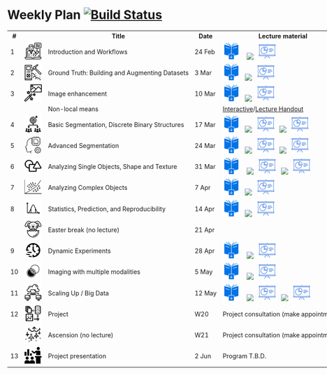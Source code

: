 # Weekly Plan [![Build Status](https://www.travis-ci.com/ImagingLectures/Quantitative-Big-Imaging-2021.svg?branch=main)](https://www.travis-ci.com/ImagingLectures/Quantitative-Big-Imaging-2021)

<table style="width: 1400px;">
  <tr>
    <th>#</th>
   <th></th>
    <th>Title</th> 
    <th>Date</th>
    <th>Lecture material</th>
    <th>Lecture video</th>
    <th>Exercises</th>
  </tr>
  <tr>
    <td>1</td>
    <td><img src="figures/np_introduction_3382970_000000.svg" alt="Part 2" height="40px"/></td>
    <td>Introduction and Workflows</td>
    <td>24 Feb</td> 
    <td><a href="https://imaginglectures.github.io/Quantitative-Big-Imaging-2022/lecturenotes/QBI-Lecture01-Introduction.pdf"><img src="figures/downloadbook.svg" height="40px"/></a> &nbsp;&nbsp;
     <a href="https://nbviewer.jupyter.org/github/ImagingLectures/Quantitative-Big-Imaging-2022/blob/main/Lectures/Lecture-01/01-Introduction.ipynb"><img src="https://upload.wikimedia.org/wikipedia/commons/3/38/Jupyter_logo.svg" height="40px"/></a>&nbsp;&nbsp; 
      <a href="https://nbviewer.jupyter.org/format/slides/github/ImagingLectures/Quantitative-Big-Imaging-2022/blob/main/Lectures/Lecture-01/01-Introduction.ipynb"><img src="figures/np_presentation.svg" height="40px"/></a></td>
    <td><a href="https://youtu.be/pXcPetU9sK8"><img src="figures/YouTube.svg" alt="Part 1" height="30px"/></a><a href="https://youtu.be/lslXWQA7W58"><img src="figures/YouTube_OldRecording.svg" alt="Part 2" height="30px"/></a></td>
    <td><a href="https://github.com/ImagingLectures/Quantitative-Big-Imaging-2022/tree/main/Exercises/01-Images"><img src="figures/np_work-from-home_3742622_000000.svg" height="40px"/></a></td>
  </tr> 
  <tr>
    <td>2</td>
    <td><img src="figures/np_data_3132352_000000.svg" alt="Part 2" height="40px"/></td>
    <td>Ground Truth: Building and Augmenting Datasets</td>
    <td>3 Mar</td>
    <td><a href="https://imaginglectures.github.io/Quantitative-Big-Imaging-2022/lecturenotes/QBI-Lecture02-Datasets.pdf"><img src="figures/downloadbook.svg" height="40px"/></a>&nbsp;&nbsp;
      <a href="https://github.com/ImagingLectures/Quantitative-Big-Imaging-2022/blob/main/Lectures/Lecture-02/02-Datasets.ipynb"><img src="https://upload.wikimedia.org/wikipedia/commons/3/38/Jupyter_logo.svg" height="40px"/></a>&nbsp;&nbsp;
  <a href="https://nbviewer.jupyter.org/format/slides/github/ImagingLectures/Quantitative-Big-Imaging-2022/blob/main/Lectures/Lecture-02/02-Datasets.ipynb"><img src="figures/np_presentation.svg" height="40px"/></a>
    </td>
    <td><a href="https://youtu.be/zJ6sQguBAOs"><img src="figures/YouTube.svg" alt="Part 1" height="30px"/></a><a href="https://youtu.be/QmITqj4OYMU"><img src="figures/YouTube.svg" alt="Part 2" height="30px"/></a></td> 
        <td><a href="https://github.com/ImagingLectures/Quantitative-Big-Imaging-2022/tree/main/Exercises/02-Augmentation"><img src="figures/np_work-from-home_3742622_000000.svg" height="40px"/></a></td>
  </tr>
  
  <tr>
    <td>3</td>
    <td><img src="figures/np_photo-filters_2344219_000000.svg" alt="Part 2" height="40px"/></td>
    <td>Image enhancement</td>
    <td>10 Mar</td>
    <td><a href="https://imaginglectures.github.io/Quantitative-Big-Imaging-2022/lecturenotes/QBI-Lecture03-ImageEnhancement.pdf"><img src="figures/downloadbook.svg" height="40px"/></a>&nbsp;&nbsp;
  <a href="https://nbviewer.jupyter.org/github/ImagingLectures/Quantitative-Big-Imaging-2022/blob/main/Lectures/Lecture-03/03-ImageEnhancement.ipynb"><img src="https://upload.wikimedia.org/wikipedia/commons/3/38/Jupyter_logo.svg" height="40px"/></a>&nbsp;&nbsp; 
  <a href="https://nbviewer.jupyter.org/format/slides/github/ImagingLectures/Quantitative-Big-Imaging-2022/blob/main/Lectures/Lecture-03/03-ImageEnhancement.ipynb"><img src="figures/np_presentation.svg" height="40px"/></a></td>
    <td><a href="https://youtu.be/G2C8uScSNBQ"><img src="figures/YouTube.svg" alt="Part 1" height="30px"/></a><a href="https://youtu.be/8FUHPLs-xYk"><img src="figures/YouTube.svg" alt="Part 2" height="30px"/></a></td>
    <td><a href="https://github.com/ImagingLectures/Quantitative-Big-Imaging-2022/blob/main/Exercises/03-ImageEnhancement"><img src="figures/np_work-from-home_3742622_000000.svg" height="40px"/></a></td>
  </tr>  
  <tr>
    <td></td>
    <td></td>
    <td>Non-local means</td>
    <td></td>
    <td><a href="http://mybinder.org/v2/gh/imaginglectures/quantitative-big-imaging-2022/main?filepath=Lectures/Lecture-03/03-NonLocalMeansStudy.ipynb">Interactive</a>/<a href="https://nbviewer.jupyter.org/github/ImagingLectures/Quantitative-Big-Imaging-2022/blob/main/Lectures/Lecture-03/03-NonLocalMeansStudy.ipynb">Lecture Handout</a></td>
    <td></td>
    <td></td>
  </tr> 
  <tr>
    <td>4</td>
    <td><img src="figures/np_segmentation_4159870_000000.svg" height="40px"/></td>
    <td>Basic Segmentation, Discrete Binary Structures</td>
    <td>17 Mar</td>
    <td><a href="https://imaginglectures.github.io/Quantitative-Big-Imaging-2022/lecturenotes/QBI-Lecture04-BasicSegmentation.pdf"><img src="figures/downloadbook.svg" height="40px"/></a>&nbsp;&nbsp;
    <a href="https://nbviewer.jupyter.org/github/ImagingLectures/Quantitative-Big-Imaging-2022/blob/main/Lectures/Lecture-04/04-BasicSegmentation.ipynb"><img src="https://upload.wikimedia.org/wikipedia/commons/3/38/Jupyter_logo.svg" height="40px"/></a>&nbsp;&nbsp;
    <a href="https://nbviewer.jupyter.org/format/slides/github/ImagingLectures/Quantitative-Big-Imaging-2022/blob/main/Lectures/Lecture-04/04-BasicSegmenation.ipynb"><img src="figures/np_presentation.svg" height="40px"/></a>&nbsp;&nbsp;
    <a href="https://nbviewer.jupyter.org/github/ImagingLectures/Quantitative-Big-Imaging-2022/blob/main/Lectures/Lecture-04/04-BasicSegmentation_Part2.ipynb"><img src="https://upload.wikimedia.org/wikipedia/commons/3/38/Jupyter_logo.svg" height="40px"/></a>&nbsp;&nbsp; 
    <a href="https://nbviewer.jupyter.org/format/slides/github/ImagingLectures/Quantitative-Big-Imaging-2022/blob/main/Lectures/Lecture-04/04-BasicSegmenation_Part2.ipynb"><img src="figures/np_presentation.svg" height="40px"/></a></td>
  <td><a href="https://youtu.be/HYxRVeD9fVg"><img src="figures/YouTube.svg" alt="Part 1" height="30px"/></a> 
    <a href="https://youtu.be/yPwjrIvqYVU"><img src="figures/YouTube.svg" alt="Part 2" height="30px"/></a>
    <a href="https://youtu.be/Ys_QiS_mi0I"><img src="figures/YouTube.svg" alt="Part 1 missing piece" height="30px"/></a></td>
    <td><a href="https://github.com/ImagingLectures/Quantitative-Big-Imaging-2022/blob/main/Exercises/04-Segmentation"><img src="figures/np_work-from-home_3742622_000000.svg" height="40px"/></a></td>
  </tr> 
<tr>
  <td>5</td>
  <td><img src="figures/np_machine-learning_4474871_000000.svg" height="40px"/></td>
  <td>Advanced Segmentation</td>
  <td>24 Mar</td>
  <td><a href="https://imaginglectures.github.io/Quantitative-Big-Imaging-2022/lecturenotes/QBI-Lecture05-AdvancedSegmentation.pdf"><img src="figures/downloadbook.svg" height="40px"/></a>&nbsp;&nbsp;
  <a href="https://nbviewer.jupyter.org/github/ImagingLectures/Quantitative-Big-Imaging-2022/blob/main/Lectures/Lecture-05/05-AdvancedSegmentation.ipynb"><img src="https://upload.wikimedia.org/wikipedia/commons/3/38/Jupyter_logo.svg" height="40px"/></a>&nbsp;&nbsp;
    <a href="https://nbviewer.jupyter.org/format/slides/github/ImagingLectures/Quantitative-Big-Imaging-2022/blob/main/Lectures/Lecture-05/05-AdvancedSegmentation.ipynb"><img src="figures/np_presentation.svg" height="40px"/></a>&nbsp;&nbsp;
    <a href="https://nbviewer.jupyter.org/github/ImagingLectures/Quantitative-Big-Imaging-2022/blob/main/Lectures/Lecture-05/05-SupervisedSegmentation.ipynb"><img src="https://upload.wikimedia.org/wikipedia/commons/3/38/Jupyter_logo.svg" height="40px"/></a>&nbsp;&nbsp;
    <a href="https://nbviewer.jupyter.org/format/slides/github/ImagingLectures/Quantitative-Big-Imaging-2022/blob/main/Lectures/Lecture-05/05-SupervisedSegmentation.ipynb"><img src="figures/np_presentation.svg" height="40px"/></a>
  </td>
  <td><a href="https://youtu.be/9NEx7RcHvXo"><img src="figures/YouTube.svg" alt="Part 1" height="30px"/></a> <a href="https://youtu.be/uv3xrrA-cxA"><img src="figures/YouTube.svg" alt="Part 2" height="30px"/></a></td>
  <td><a href="https://github.com/ImagingLectures/Quantitative-Big-Imaging-2022/tree/main/Exercises/05-AdvancedSegmentation"><img src="figures/np_work-from-home_3742622_000000.svg" height="40px"/></a></td>
  </tr>  
  
  <tr>
    <td>6</td>
    <td><img src="figures/np_shape_2328381_000000.svg" height="40px"/></td>
    <td>Analyzing Single Objects, Shape and Texture</td>
    <td>31 Mar</td>
    <td><a href="https://imaginglectures.github.io/Quantitative-Big-Imaging-2022/lecturenotes/QBI-Lecture06-ShapeAnalysis.pdf"><img src="figures/downloadbook.svg" height="40px"/></a> &nbsp;&nbsp;
        <a href="https://nbviewer.jupyter.org/github/ImagingLectures/Quantitative-Big-Imaging-2022/blob/main/Lectures/Lecture-06/06-ShapeAnalysis.ipynb"><img src="https://upload.wikimedia.org/wikipedia/commons/3/38/Jupyter_logo.svg" height="40px"/></a>&nbsp;&nbsp;
        <a href="https://nbviewer.jupyter.org/format/slides/github/ImagingLectures/Quantitative-Big-Imaging-2021/blob/main/Lectures/Lecture-06/06-ShapeAnalysis.ipynb"><img src="figures/np_presentation.svg" height="40px"/></a>&nbsp;&nbsp;
      <a href="https://nbviewer.jupyter.org/github/ImagingLectures/Quantitative-Big-Imaging-2022/blob/main/Lectures/Lecture-06/06-AdvancedShapeAndTexture.ipynb"><img src="https://upload.wikimedia.org/wikipedia/commons/3/38/Jupyter_logo.svg" height="40px"/></a>&nbsp;&nbsp;
      <a href="https://nbviewer.jupyter.org/format/slides/github/ImagingLectures/Quantitative-Big-Imaging-2022/blob/main/Lectures/Lecture-06/06-AdvancedShapeAndTexture.ipynb"><img src="figures/np_presentation.svg" height="40px"/></a>
    </td>
    <td><a href="https://youtu.be/VyvYOdfNND8"><img src="figures/YouTube.svg" alt="Part 1" height="30px"/></a> <a href="https://youtu.be/p2vyJICUIhE"><img src="figures/YouTube.svg" alt="Part 2" height="30px"/></a></td>
    <td><a href="https://github.com/ImagingLectures/Quantitative-Big-Imaging-2022/tree/main/Exercises/06-Shapes"><img src="figures/np_work-from-home_3742622_000000.svg" height="40px"/>
      </td>
  </tr> 
  
  <tr>
    <td>7</td>
    <td><img src="figures/np_machine-learning_1701180_000000.svg" height="40px"/></td>
    <td>Analyzing Complex Objects</td>
    <td>7 Apr</td>
    <td><a href="https://imaginglectures.github.io/Quantitative-Big-Imaging-2022/lecturenotes/QBI-Lecture07-ComplexShape.pdf"><img src="figures/downloadbook.svg" height="40px"/></a>&nbsp;&nbsp;
      <a href="https://nbviewer.jupyter.org/github/ImagingLectures/Quantitative-Big-Imaging-2022/blob/main/Lectures/Lecture-07/07-ComplexObjects.ipynb"><img src="https://upload.wikimedia.org/wikipedia/commons/3/38/Jupyter_logo.svg" height="40px"/></a>&nbsp;&nbsp; 
      <a href="https://nbviewer.jupyter.org/format/slides/github/ImagingLectures/Quantitative-Big-Imaging-2022/blob/main/Lectures/Lecture-07/07-ComplexObjects.ipynb"><img src="figures/np_presentation.svg" height="40px"/></a></td>
    <td><a href="https://youtu.be/sTdtTdLveMI"><img src="figures/YouTube.svg" alt="Part 1" height="30px"/></a> <a href="https://youtu.be/edHsFqLNwQw"><img src="figures/YouTube.svg" alt="Part 2" height="30px"/></a></td>
    <td><a href="https://github.com/ImagingLectures/Quantitative-Big-Imaging-2022/tree/main/Exercises/07-ComplexObjects"><img src="figures/np_work-from-home_3742622_000000.svg" height="40px"/></td>
  </tr>
  
  <tr>
    <td>8</td>
    <td><img src="figures/np_statistics_4108630_000000.svg" height="40px"/></td>
    <td>Statistics, Prediction, and Reproducibility</td>
    <td>14 Apr</td>
    <td><a href="https://imaginglectures.github.io/Quantitative-Big-Imaging-2022/lecturenotes/QBI-Lecture08-Statistics.pdf">
    <img src="figures/downloadbook.svg" height="40px"/></a>&nbsp;&nbsp;
    <a href="https://nbviewer.jupyter.org/github/ImagingLectures/Quantitative-Big-Imaging-2021/blob/main/Lectures/Lecture-08/08-Statistics.ipynb"><img src="https://upload.wikimedia.org/wikipedia/commons/3/38/Jupyter_logo.svg" height="40px"/></a>&nbsp;&nbsp; 
      <a href="https://nbviewer.jupyter.org/format/slides/github/ImagingLectures/Quantitative-Big-Imaging-2021/blob/main/Lectures/Lecture-08/08-Statistics.ipynb"><img src="figures/np_presentation.svg" height="40px"/></a>
    </td>
    <td>
      <a href="https://youtu.be/pQ0-w6xEpT0"><img src="figures/YouTube.svg" alt="Part 1" height="30px"/></a> 
      <a href="https://youtu.be/gRqZPKYN8io"><img src="figures/YouTube.svg" alt="Part 2" height="30px"/></a>
    </td>
    <td><a href="https://github.com/ImagingLectures/Quantitative-Big-Imaging-2022/tree/main/Exercises/08-Statistics"><img src="figures/np_work-from-home_3742622_000000.svg" height="40px"/></td>
  </tr>
  
  <tr>
    <td></td>
    <td><img src="figures/np_easter-bunny_2288018_000000.svg" height="40px"/></td>
    <td>Easter break (no lecture)</td>
    <td>21 Apr</td>
    <td></td>
    <td></td>
    <td></td>
  </tr>
  
  <tr>
    <td>9</td>
    <td><img src="figures/np_timing_4137191_000000.png" height="40px"/></td>
    <td>Dynamic Experiments</td>
    <td>28 Apr</td>
    <td><a href="https://imaginglectures.github.io/Quantitative-Big-Imaging-2022/lecturenotes/QBI-Lecture09-DynamicExperiments.pdf"><img src="figures/downloadbook.svg" height="40px"/></a> &nbsp;&nbsp;
      <a href="https://nbviewer.jupyter.org/github/ImagingLectures/Quantitative-Big-Imaging-2022/blob/main/Lectures/Lecture-09/09-DynamicExperiments.ipynb"><img src="https://upload.wikimedia.org/wikipedia/commons/3/38/Jupyter_logo.svg" height="40px"/></a>&nbsp;&nbsp;
      <a href="https://nbviewer.jupyter.org/format/slides/github/ImagingLectures/Quantitative-Big-Imaging-2021/blob/main/Lectures/Lecture-09/09-DynamicExperiments.ipynb"><img src="figures/np_presentation.svg" height="40px"/></a></td>
    <td>
      <a href="https://youtu.be/lj7pzQEGi8I"><img src="figures/YouTube.svg" alt="Part 1" height="30px"/></a> 
      <a href="https://youtu.be/JQZIZD8qYgM"><img src="figures/YouTube.svg" alt="Part 2" height="30px"/></a></td>
    <td><a href="https://github.com/ImagingLectures/Quantitative-Big-Imaging-2022/tree/main/Exercises/09-DynamicExperiments"><img src="figures/np_work-from-home_3742622_000000.svg" height="40px"/></td>
  </tr>
  
  <tr>
    <td>10</td>
    <td><img src="figures/np_combine_156599_000000.svg" height="40px"/></td>
    <td>Imaging with multiple modalities</td>
    <td>5 May</td>
    <td>
      <a href="https://imaginglectures.github.io/Quantitative-Big-Imaging-2022/lecturenotes/QBI-Lecture10-BimodalExperiments.pdf"><img src="figures/downloadbook.svg" height="40px"/></a> &nbsp;&nbsp;
      <a href="https://nbviewer.jupyter.org/github/ImagingLectures/Quantitative-Big-Imaging-2022/blob/main/Lectures/Lecture-10/10-BimodalExperiments.ipynb"><img src="https://upload.wikimedia.org/wikipedia/commons/3/38/Jupyter_logo.svg" height="40px"/></a>&nbsp;&nbsp;
      <a href="https://nbviewer.jupyter.org/format/slides/github/ImagingLectures/Quantitative-Big-Imaging-2022/blob/main/Lectures/Lecture-10/10-BimodalExperiments.ipynb"><img src="figures/np_presentation.svg" height="40px"/></a>
      </td>
    <td><a href="https://youtu.be/PjzFj9_ZLw4"><img src="figures/YouTube.svg" alt="Part 1" height="30px"/></a> 
      <a href="https://youtu.be/6cYkXmwP3jc"><img src="figures/YouTube.svg" alt="Part 2" height="30px"/></a></td>
    <td></td>
  </tr>
  
  <tr>
    <td>11</td>
    <td><img src="figures/np_computing_4145847_000000.svg" height="40px"/></td>
    <td>Scaling Up / Big Data</td>
    <td>12 May</td>
    <td><a href="https://imaginglectures.github.io/Quantitative-Big-Imaging-2021/QBI-Lecture11-ScalingUp.pdf"><img src="figures/downloadbook.svg" height="40px"/></a> &nbsp;&nbsp;
      <a href="https://nbviewer.jupyter.org/github/ImagingLectures/Quantitative-Big-Imaging-2022/blob/main/Lectures/Lecture-11/11-ScalingUp.ipynb"><img src="https://upload.wikimedia.org/wikipedia/commons/3/38/Jupyter_logo.svg" height="40px"/></a>&nbsp;&nbsp;
      <a href="https://nbviewer.jupyter.org/format/slides/github/ImagingLectures/Quantitative-Big-Imaging-2022/blob/main/Lectures/Lecture-11/11-ScalingUp.ipynb"><img src="figures/np_presentation.svg" height="40px"/></a>&nbsp;&nbsp;
    <a href="https://nbviewer.jupyter.org/github/ImagingLectures/Quantitative-Big-Imaging-2022/blob/main/Lectures/Lecture-11/11-WrapUpQBI.ipynb"><img src="https://upload.wikimedia.org/wikipedia/commons/3/38/Jupyter_logo.svg" height="40px"/></a>&nbsp;&nbsp;
      <a href="https://nbviewer.jupyter.org/format/slides/github/ImagingLectures/Quantitative-Big-Imaging-2022/blob/main/Lectures/Lecture-11/11-WrapUpQBI.ipynb"><img src="figures/np_presentation.svg" height="40px"/></a></td>
    <td>
      <a href="https://youtu.be/dhjl7xB-5tw"><img src="figures/YouTube_OldRecording.svg" alt="Part 1" height="30px"/></a> 
      <a href="https://youtu.be/UqbqaPMQCaE"><img src="figures/YouTube_OldRecording.svg" alt="Part 2" height="30px"/></a>
    </td>
    <td></td>
  </tr>
  
  <tr>
    <td>12</td>
    <td><img src="figures/np_classification-analysis_1630947_000000.svg" height="40px"/></td>
    <td>Project</td>
    <td>W20</td>
    <td>Project consultation (make appointments)</td>
    <td></td>
    <td></td>
  </tr>
  
  <tr>
    <td></td>
    <td><img src="figures/np_mystical-ascention_75128_000000.svg" height="40px"/></td>
    <td>Ascension (no lecture)</td>
    <td>W21</td>
    <td>Project consultation (make appointments)</td>
    <td></td>
    <td></td>
  </tr>
  
  <tr>
    <td>13</td>
    <td><img src="figures/np_financial-presentation_818023_000000.svg" height="40px"/></td>
    <td>Project presentation</td>
    <td>2 Jun</td>
    <td>Program T.B.D.</td>
    <td></td>
    <td></td>
  </tr>
</table>

